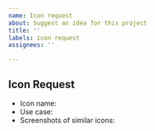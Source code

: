 ```yaml
---
name: Icon request
about: Suggest an idea for this project
title: ''
labels: icon request
assignees: ''

---
```


<!--
Before creating an icon request, please search to see if someone has requested the icon already. If there is an open request, please upvote it or add a comment.
-->

## Icon Request

* Icon name:
* Use case:
* Screenshots of similar icons:
